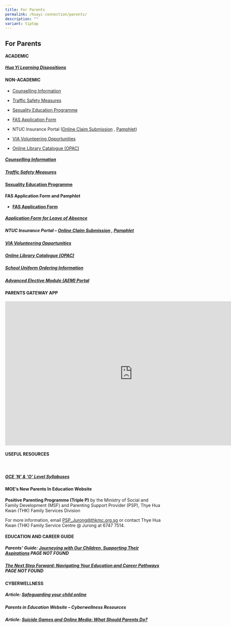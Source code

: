 ```yaml
---
title: For Parents
permalink: /huayi-connection/parents/
description: ""
variant: tiptap
---
```

<h2>For Parents</h2><h4>ACADEMIC</h4><h4></h4><h4></h4><h5><a href="/files/HYSS%20Learning%20Dispositions%202020%20(for%20school%20website%202020)%20(with%20translations).pdf" rel="noopener noreferrer nofollow" target="_blank">Hua Yi Learning Dispositions</a></h5><h4>NON-ACADEMIC</h4><ul data-tight="true" class="tight"><li><p><a href="https://staging.d24qp50d0iaegk.amplifyapp.com/files/Student%20handbook%202022_Counselling%20info%20June12.pdf" rel="noopener noreferrer nofollow" target="_blank">Counselling Information</a></p></li><li><p><a href="https://staging.d24qp50d0iaegk.amplifyapp.com/latest-updates/tsm/" rel="noopener noreferrer nofollow" target="_blank">Traffic Safety Measures</a></p></li><li><p><a href="https://staging.d24qp50d0iaegk.amplifyapp.com/sex-ed/" rel="noopener noreferrer nofollow" target="_blank">Sexuality Education Programme</a></p></li><li><p><a href="https://go.gov.sg/moe-efas" rel="noopener noreferrer nofollow" target="_blank">FAS Application Form</a></p></li><li><p>NTUC Insurance Portal (<a href="https://studentgpa.incomegroupins.com.sg/#/" rel="noopener noreferrer nofollow" target="_blank">Online Claim Submission</a> , <a href="/files/2024/Product_Fact_Sheet_Year_2024.pdf" rel="noopener noreferrer nofollow" target="_blank">Pamphlet</a>)</p></li><li><p><a href="https://staging.d24qp50d0iaegk.amplifyapp.com/others/via-volunteering-opportunities/" rel="noopener noreferrer nofollow" target="_blank">VIA Volunteering Opportunities</a></p></li><li><p><a href="https://schoolibrary.moe.edu.sg/huayisec" rel="noopener noreferrer nofollow" target="_blank">Online Library Catalogue (OPAC)</a></p></li></ul><h5><a href="/files/Student%20handbook%202022_Counselling%20info%20June12.pdf" rel="noopener noreferrer nofollow" target="_blank">Counselling Information</a></h5><h5><a href="https://staging.d24qp50d0iaegk.amplifyapp.com/latest-updates/tsm/" rel="noopener noreferrer nofollow" target="_blank">Traffic Safety Measures</a></h5><h4><a href="https://staging.d24qp50d0iaegk.amplifyapp.com/sex-ed/" rel="noopener noreferrer nofollow" target="_blank">Sexuality Education Programme</a></h4><h4>FAS Application Form and Pamphlet</h4><ul data-tight="true" class="tight"><li><p><strong><a href="https://go.gov.sg/moe-efas" rel="noopener noreferrer nofollow" target="_blank">FAS Application Form</a></strong></p></li></ul><h5><strong><a href="https://form.gov.sg/60c010245259b6001101815d" rel="noopener noreferrer nofollow" target="_blank">Application Form for Leave of Absence</a></strong></h5><h5>NTUC Insurance Portal&nbsp;–&nbsp;<strong><a href="https://studentgpa.incomegroupins.com.sg/#/" rel="noopener noreferrer nofollow" target="_blank">Online Claim Submission</a></strong> , <a href="/files/product%20fact%20sheet%20year%202023.pdf" rel="noopener noreferrer nofollow" target="_blank">Pamphlet</a></h5><h5><a href="https://staging.d24qp50d0iaegk.amplifyapp.com/others/via-volunteering-opportunities/" rel="noopener noreferrer nofollow" target="_blank">VIA Volunteering Opportunities</a></h5><h5><strong><a href="https://schoolibrary.moe.edu.sg/huayisec" rel="noopener noreferrer nofollow" target="_blank">Online Library Catalogue (OPAC)</a></strong></h5><h5><a href="/files/SchoolUniformOrderInfo.pdf" rel="noopener noreferrer nofollow" target="_blank">School Uniform Ordering Information</a></h5><h5><strong><a href="https://aem.moe.gov.sg/" rel="noopener noreferrer nofollow" target="_blank">Advanced Elective Module (AEM) Portal</a></strong></h5><h4>PARENTS GATEWAY APP</h4><div class="iframe-wrapper"><iframe height="467" width="824" allowfullscreen="true" frameborder="0" src="https://www.youtube.com/embed/tW9jwyuovOo"></iframe></div><h4>USEFUL RESOURCES</h4><p></p><p></p><p></p><p><br></p><h5><strong><a href="https://www.seab.gov.sg/" rel="noopener noreferrer nofollow" target="_blank">GCE ‘N’ &amp; ‘O’ Level Syllabuses</a></strong></h5><h4>MOE’s New Parents In Education Website</h4><p><strong>Positive Parenting Programme (Triple P)</strong>&nbsp;by the Ministry of Social and Family Development (MSF) and Parenting Support Provider (PSP), Thye Hua Kwan (THK) Family Services Division</p><p>For more information, email&nbsp;<a href="mailto:PSP_Jurong@thkmc.org.sg" rel="noopener noreferrer nofollow" target="_blank">PSP_Jurong@thkmc.org.sg</a>&nbsp;or contact Thye Hua Kwan (THK) Family Service Centre @ Jurong at 6747 7514.</p><h4>EDUCATION AND CAREER GUIDE</h4><h5>Parents’ Guide:&nbsp;<strong><a href="https://www.moe.gov.sg/microsites/ecg-parent-guide/index.html" rel="noopener noreferrer nofollow" target="_blank">Journeying with Our Children, Supporting Their Aspirations</a></strong> PAGE NOT FOUND</h5><h5><strong><a href="https://www.moe.gov.sg/microsites/next-step-forward/index.html" rel="noopener noreferrer nofollow" target="_blank">The Next Step Forward: Navigating Your Education and Career Pathways</a></strong> PAGE NOT FOUND</h5><h4>CYBERWELLNESS</h4><h5>Article:&nbsp;<strong><a href="https://www.schoolbag.edu.sg/story/safeguarding-your-child-online" rel="noopener noreferrer nofollow" target="_blank">Safeguarding your child online</a></strong></h5><h5>Parents in Education Website –&nbsp;<strong>Cyberwellness Resources</strong></h5><h5>Article:&nbsp;<strong><a href="https://www.schoolbag.edu.sg/story/suicide-games-and-online-media-what-should-parents-do?utm_source=tr.im&amp;utm_medium=no_referer&amp;utm_campaign=tr.im%2F1yNMt&amp;utm_content=direct_input" rel="noopener noreferrer nofollow" target="_blank">Suicide Games and Online Media: What Should Parents Do?</a></strong></h5><p></p>
